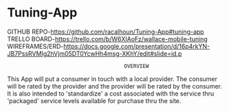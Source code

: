 # Tuning-App
GITHUB REPO-https://github.com/racalhoun/Tuning-App#tuning-app
TRELLO BOARD-https://trello.com/b/W6XIAoFz/wallace-mobile-tuning
WIREFRAMES/ERD-https://docs.google.com/presentation/d/16p4rkYN-JB7PssRVMIg2hVjm05DT0YcwHh4msg-XKhY/edit#slide=id.p










                                          OVERVIEW
This App will put a consumer in touch with a local provider. The consumer will be rated by the provider and the provider will be rated by the consumer. It is also intended to 'standardize' a cost associated with the service thru 'packaged' service levels available for purchase thru the site. 
 

                                          

                                      